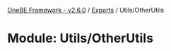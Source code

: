[OneBE Framework - v2.6.0](../README.md) / [Exports](../modules.md) / Utils/OtherUtils

# Module: Utils/OtherUtils
